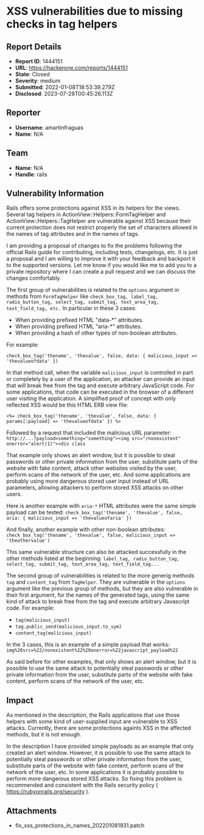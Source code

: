 # XSS vulnerabilities due to missing checks in tag helpers

## Report Details
- **Report ID**: 1444151
- **URL**: https://hackerone.com/reports/1444151
- **State**: Closed
- **Severity**: medium
- **Submitted**: 2022-01-08T18:53:39.279Z
- **Disclosed**: 2023-07-28T00:45:26.113Z

## Reporter
- **Username**: amartinfraguas
- **Name**: N/A

## Team
- **Name**: N/A
- **Handle**: rails

## Vulnerability Information
Rails offers some protections against XSS in its helpers for the views. Several tag helpers in ActionView::Helpers::FormTagHelper and ActionView::Helpers::TagHelper are vulnerable against XSS because their current protection does not restrict properly the set of characters allowed in the names of tag attributes and in the names of tags.

I am providing a proposal of changes to fix the problems following the official Rails guide for contributing, including tests, changelogs, etc. It is just a proposal and I am willing to improve it with your feedback and backport it to the supported versions. Let me know if you would like me to add you to a private repository where I can create a pull request and we can discuss the changes comfortably.

The first group of vulnerabilities is related to the `options` argument in methods from `FormTagHelper` like `check_box_tag, label_tag, radio_button_tag, select_tag, submit_tag, text_area_tag, text_field_tag, etc.` In particular in these 3 cases:
- When providing prefixed HTML "data-*" attributes.
- When providing prefixed HTML "aria-*" attributes.
- When providing a hash of other types of non-boolean attributes.

For example:

`check_box_tag('thename', 'thevalue', false, data: { malicious_input => 'thevalueofdata' })`

In that method call, when the variable `malicious_input` is controlled in part or completely by a user of the application, an attacker can provide an input that will break free from the tag and execute arbitrary JavaScript code. For some applications, that code can be executed in the browser of a different user visiting the application. A simplified proof of concept with only reflected XSS would be this HTML ERB view file:

`<%= check_box_tag('thename', 'thevalue', false, data: { params[:payload] => 'thevalueofdata' }) %>`

Followed by a request that included the malicious URL parameter: `http://...?payload=something="something"><img src="/nonexistent" onerror="alert(1)"><div class`

That example only shows an alert window, but it is possible to steal passwords or other private information from the user, substitute parts of the website with fake content, attack other websites visited by the user, perform scans of the network of the user, etc. And some applications are probably using more dangerous stored user input instead of URL parameters, allowing attackers to perform stored XSS attacks on other users.

Here is another example with `aria-*` HTML attributes were the same simple payload can be tested:
`check_box_tag('thename', 'thevalue', false, aria: { malicious_input => 'thevalueofaria' })`

And finally, another example with other non-boolean attributes:
`check_box_tag('thename', 'thevalue', false, malicious_input => 'theothervalue')`

This same vulnerable structure can also be attacked successfully in the other methods listed at the beginning: `label_tag, radio_button_tag, select_tag, submit_tag, text_area_tag, text_field_tag...`

The second group of vulnerabilities is related to the more generig methods `tag` and `content_tag` from `TagHelper`. They are vulnerable in the `options` argument like the previous group of methods, but they are also vulnerable in their first argument, for the names of the generated tags, using the same kind of attack to break free from the tag and execute arbitrary Javascript code. For example:

- `tag(malicious_input)`
- `tag.public_send(malicious_input.to_sym)`
- `content_tag(malicious_input)`

In the 3 cases, this is an example of a simple payload that works:
`img%20src=%22/nonexistent%22%20onerror=%22javascript_payload%22`

As said before for other examples, that only shows an alert window, but it is possible to use the same attack to potentially steal passwords or other private information from the user, substitute parts of the website with fake content, perform scans of the network of the user, etc.

## Impact

As mentioned in the description, the Rails applications that use those helpers with some kind of user-supplied input are vulnerable to XSS attacks. Currently, there are some protections againts XSS in the affected methods, but it is not enough.

In the description I have provided simple payloads as an example that only created an alert window. However, it is possible to use the same attack to potentially steal passwords or other private information from the user, substitute parts of the website with fake content, perform scans of the network of the user, etc. In some applications it is probably possible to perform more dangerous stored XSS attacks. So fixing this problem is recommended and consistent with the Rails security policy ( https://rubyonrails.org/security ).

## Attachments
- fix_xss_protections_in_names_202201081931.patch
